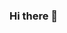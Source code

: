 ### Hi there 👋

<!--
**sobaidali/sobaidali** is a ✨ _special_ ✨ repository because its `README.md` (this file) appears on your GitHub profile.

Here are some ideas to get you started:

- 🔭 I’m currently working on various projects based on **Javascript's frameworks**. 
- 🌱 I’m currently learning every **Javascript**.
- 📫 How to reach me: You can reach me at **obaidullah_syed@hotmail.com**
-->
